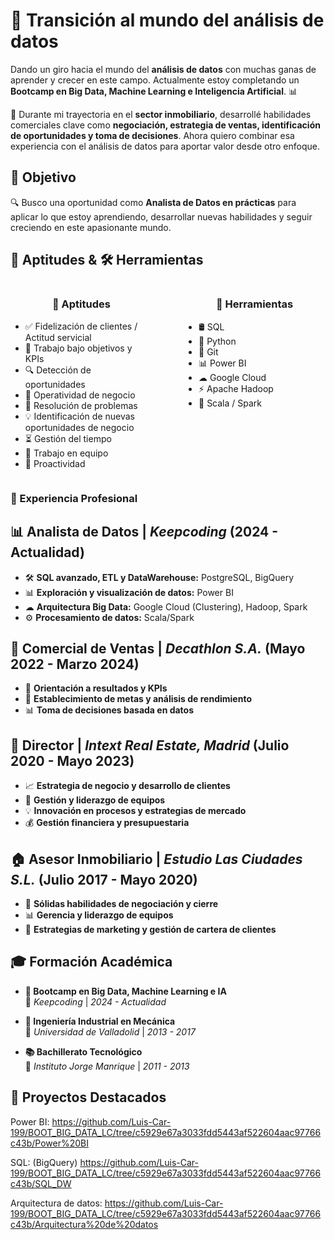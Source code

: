 # 🚀 Transición al mundo del análisis de datos  

Dando un giro hacia el mundo del **análisis de datos** con muchas ganas de aprender y crecer en este campo. Actualmente estoy completando un **Bootcamp en Big Data, Machine Learning e Inteligencia Artificial**. 📊  

💼 Durante mi trayectoria en el **sector inmobiliario**, desarrollé habilidades comerciales clave como **negociación, estrategia de ventas, identificación de oportunidades y toma de decisiones**. Ahora quiero combinar esa experiencia con el análisis de datos para aportar valor desde otro enfoque.  

## 🎯 Objetivo  
🔍 Busco una oportunidad como **Analista de Datos en prácticas** para aplicar lo que estoy aprendiendo, desarrollar nuevas habilidades y seguir creciendo en este apasionante mundo.  
## 🚀 Aptitudes & 🛠️ Herramientas  

<div style="display: flex; justify-content: space-between;">

  <div style="width: 45%;">
    <h3 style="text-align: center;">🧩 Aptitudes</h3>
    <ul>
      <li>✅ Fidelización de clientes / Actitud servicial</li>
      <li>🎯 Trabajo bajo objetivos y KPIs</li>
      <li>🔍 Detección de oportunidades</li>
      <li>🏢 Operatividad de negocio</li>
      <li>🧩 Resolución de problemas</li>
      <li>💡 Identificación de nuevas oportunidades de negocio</li>
      <li>⏳ Gestión del tiempo</li>
      <li>🤝 Trabajo en equipo</li>
      <li>🚀 Proactividad</li>
    </ul>
  </div>

  <div style="width: 45%;">
    <h3 style="text-align: center;">🔧 Herramientas</h3>
    <ul>
      <li>🛢 SQL</li>
      <li>🐍 Python</li>
      <li>🔗 Git</li>
      <li>📊 Power BI</li>
      <li>☁ Google Cloud</li>
      <li>⚡ Apache Hadoop</li>
      <li>🚀 Scala / Spark</li>
    </ul>
  </div>

</div>


### 💼 Experiencia Profesional  

## 📊 Analista de Datos | *Keepcoding* (2024 - Actualidad)  
- 🛠 **SQL avanzado, ETL y DataWarehouse:** PostgreSQL, BigQuery  
- 📊 **Exploración y visualización de datos:** Power BI  
- ☁ **Arquitectura Big Data:** Google Cloud (Clustering), Hadoop, Spark  
- ⚙ **Procesamiento de datos:** Scala/Spark  

## 🏢 Comercial de Ventas | *Decathlon S.A.* (Mayo 2022 - Marzo 2024)  
- 🎯 **Orientación a resultados y KPIs**  
- 🎯 **Establecimiento de metas y análisis de rendimiento**  
- 📊 **Toma de decisiones basada en datos**  

## 🏢 Director | *Intext Real Estate, Madrid* (Julio 2020 - Mayo 2023)  
- 📈 **Estrategia de negocio y desarrollo de clientes**  
- 👥 **Gestión y liderazgo de equipos**  
- 💡 **Innovación en procesos y estrategias de mercado**  
- 💰 **Gestión financiera y presupuestaria**  

## 🏠 Asesor Inmobiliario | *Estudio Las Ciudades S.L.* (Julio 2017 - Mayo 2020)  
- 🤝 **Sólidas habilidades de negociación y cierre**  
- 📊 **Gerencia y liderazgo de equipos**  
- 🚀 **Estrategias de marketing y gestión de cartera de clientes**  




## 🎓 Formación Académica  

- **🚀 Bootcamp en Big Data, Machine Learning e IA**  
  📍 *Keepcoding* | *2024 - Actualidad*  

- **🔧 Ingeniería Industrial en Mecánica**  
  📍 *Universidad de Valladolid* | *2013 - 2017*  

- **📚 Bachillerato Tecnológico**  
  📍 *Instituto Jorge Manrique* | *2011 - 2013*  




## 📌 Proyectos Destacados

Power BI: https://github.com/Luis-Car-199/BOOT_BIG_DATA_LC/tree/c5929e67a3033fdd5443af522604aac97766c43b/Power%20BI

SQL: (BigQuery) https://github.com/Luis-Car-199/BOOT_BIG_DATA_LC/tree/c5929e67a3033fdd5443af522604aac97766c43b/SQL_DW

Arquitectura de datos: https://github.com/Luis-Car-199/BOOT_BIG_DATA_LC/tree/c5929e67a3033fdd5443af522604aac97766c43b/Arquitectura%20de%20datos
